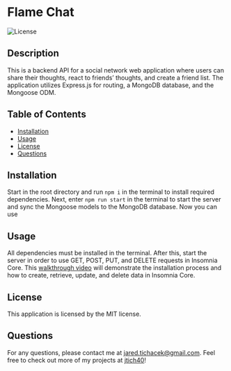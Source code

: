 # Flame Chat
  ![License](https://img.shields.io/badge/license-MIT-red.svg)

## Description
 This is a backend API for a social network web application where users can share their thoughts, react to friends’ thoughts, and create a friend list. The application utilizes Express.js for routing, a MongoDB database, and the Mongoose ODM. 

## Table of Contents
* [Installation](#installation)
* [Usage](#usage)
* [License](#license)
* [Questions](#questions)

## Installation

Start in the root directory and run `npm i` in the terminal to install required dependencies. Next, enter `npm run start` in the terminal to start the server and sync the Mongoose models to the MongoDB database. Now you can use 

## Usage
All dependencies must be installed in the terminal. After this, start the server in order to use GET, POST, PUT, and DELETE requests in Insomnia Core. This [walkthrough video](https://drive.google.com/file/d/1J2wdIgZkra0TQqQbJlNK5qitrrksrrqj/view) will demonstrate the installation process and how to create, retrieve, update, and delete data in Insomnia Core.

## License
  This application is licensed by the MIT license.


## Questions

For any questions, please contact me at jared.tichacek@gmail.com. Feel free to check out more of my projects at [jtich40](https://github.com/jtich40)!
